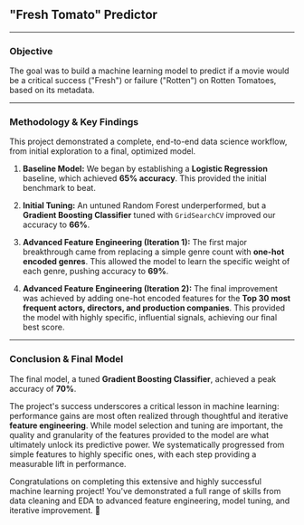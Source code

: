 ## "Fresh Tomato" Predictor

---
### **Objective**
The goal was to build a machine learning model to predict if a movie would be a critical success ("Fresh") or failure ("Rotten") on Rotten Tomatoes, based on its metadata.

---
### **Methodology & Key Findings**

This project demonstrated a complete, end-to-end data science workflow, from initial exploration to a final, optimized model.

1.  **Baseline Model:** We began by establishing a **Logistic Regression** baseline, which achieved **65% accuracy**. This provided the initial benchmark to beat.

2.  **Initial Tuning:** An untuned Random Forest underperformed, but a **Gradient Boosting Classifier** tuned with `GridSearchCV` improved our accuracy to **66%**.

3.  **Advanced Feature Engineering (Iteration 1):** The first major breakthrough came from replacing a simple genre count with **one-hot encoded genres**. This allowed the model to learn the specific weight of each genre, pushing accuracy to **69%**.

4.  **Advanced Feature Engineering (Iteration 2):** The final improvement was achieved by adding one-hot encoded features for the **Top 30 most frequent actors, directors, and production companies**. This provided the model with highly specific, influential signals, achieving our final best score.

---
### **Conclusion & Final Model**

The final model, a tuned **Gradient Boosting Classifier**, achieved a peak accuracy of **70%**.

The project's success underscores a critical lesson in machine learning: performance gains are most often realized through thoughtful and iterative **feature engineering**. While model selection and tuning are important, the quality and granularity of the features provided to the model are what ultimately unlock its predictive power. We systematically progressed from simple features to highly specific ones, with each step providing a measurable lift in performance.

Congratulations on completing this extensive and highly successful machine learning project! You've demonstrated a full range of skills from data cleaning and EDA to advanced feature engineering, model tuning, and iterative improvement. 🎉
